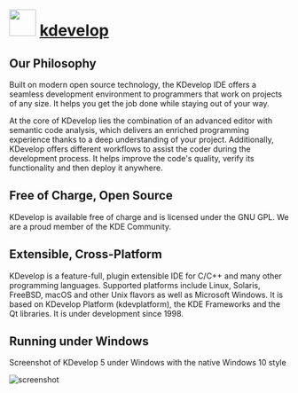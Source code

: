 ﻿# <img src="https://raw.githubusercontent.com/chtof/chocolatey-packages/master/automatic/kdevelop/kdevelop.png" width="48" height="48"/> [kdevelop](https://chocolatey.org/packages/kdevelop)

## Our Philosophy
Built on modern open source technology, the KDevelop IDE offers a seamless development environment to programmers that work on projects of any size. It helps you get the job done while staying out of your way.

At the core of KDevelop lies the combination of an advanced editor with semantic code analysis, which delivers an enriched programming experience thanks to a deep understanding of your project. Additionally, KDevelop offers different workflows to assist the coder during the development process. It helps improve the code's quality, verify its functionality and then deploy it anywhere.

## Free of Charge, Open Source
KDevelop is available free of charge and is licensed under the GNU GPL.
We are a proud member of the KDE Community.

## Extensible, Cross-Platform
KDevelop is a feature-full, plugin extensible IDE for C/C++ and many other programming languages. Supported platforms include Linux, Solaris, FreeBSD, macOS and other Unix flavors as well as Microsoft Windows. It is based on KDevelop Platform (kdevplatform), the KDE Frameworks and the Qt libraries. It is under development since 1998.

## Running under Windows
Screenshot of KDevelop 5 under Windows with the native Windows 10 style

![screenshot](https://raw.githubusercontent.com/chtof/chocolatey-packages/master/automatic/kdevelop/screenshot.png)